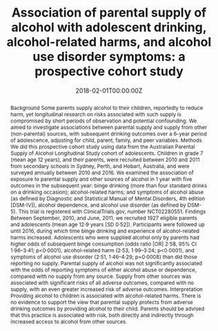 ﻿---
title: "Association of parental supply of alcohol with adolescent drinking, alcohol-related harms, and alcohol use disorder symptoms: a prospective cohort study"
authors:
- Richard P Mattick
- admin
- Alexandra Aiken
- Monika Wadolowski
- Delyse Hutchinson
- Jackob Najman
- Tim Slade
- Raimondo Bruno
- Nyanda McBride
- Kypros Kypri
- Laura Vogl
- Louisa Degenhardt
date: "2018-02-01T00:00:00Z"
doi: "10.1016/S2468-2667(17)30240-2"
url_source: "https://www.sciencedirect.com/science/article/pii/S2468266717302402"
abstract: "Background
Some parents supply alcohol to their children, reportedly to reduce harm, yet longitudinal research on risks associated with such supply is compromised by short periods of observation and potential confounding. We aimed to investigate associations between parental supply and supply from other (non-parental) sources, with subsequent drinking outcomes over a 6-year period of adolescence, adjusting for child, parent, family, and peer variables.
Methods
We did this prospective cohort study using data from the Australian Parental Supply of Alcohol Longitudinal Study cohort of adolescents. Children in grade 7 (mean age 12 years), and their parents, were recruited between 2010 and 2011 from secondary schools in Sydney, Perth, and Hobart, Australia, and were surveyed annually between 2010 and 2016. We examined the association of exposure to parental supply and other sources of alcohol in 1 year with five outcomes in the subsequent year: binge drinking (more than four standard drinks on a drinking occasion); alcohol-related harms; and symptoms of alcohol abuse (as defined by Diagnostic and Statistical Manual of Mental Disorders, 4th edition [DSM-IV]), alcohol dependence, and alcohol use disorder (as defined by DSM-5). This trial is registered with ClinicalTrials.gov, number NCT02280551.
Findings
Between September, 2010, and June, 2011, we recruited 1927 eligible parents and adolescents (mean age 12·9 years [SD 0·52]). Participants were followed up until 2016, during which time binge drinking and experience of alcohol-related harms increased. Adolescents who were supplied alcohol only by parents had higher odds of subsequent binge consumption (odds ratio [OR] 2·58, 95% CI 1·96–3·41; p<0·0001), alcohol-related harm (2·53, 1·99–3·24; p<0·0001), and symptoms of alcohol use disorder (2·51, 1·46–4·29; p=0·0008) than did those reporting no supply. Parental supply of alcohol was not significantly associated with the odds of reporting symptoms of either alcohol abuse or dependence, compared with no supply from any source. Supply from other sources was associated with significant risks of all adverse outcomes, compared with no supply, with an even greater increased risk of adverse outcomes.
Interpretation
Providing alcohol to children is associated with alcohol-related harms. There is no evidence to support the view that parental supply protects from adverse drinking outcomes by providing alcohol to their child. Parents should be advised that this practice is associated with risk, both directly and indirectly through increased access to alcohol from other sources."
featured: false
image:
  caption: 'Image credit: [**The Glen Centre**]'
  focal_point: ""
  preview_only: false
projects: []
publication: 'The Lancet 3(2)'
publication_short: ""
publication_types:
- "2"
publishDate: "2018-02-01T00:00:00Z"
summary: Analysis of the association between parental supply of alcohol and alcohol-related harms.
tags:
- Source Themes
---
